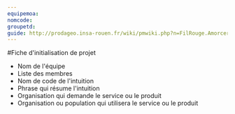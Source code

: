 ```yaml
---
equipemoa: 
nomcode: 
groupetd: 
guide: http://prodageo.insa-rouen.fr/wiki/pmwiki.php?n=FilRouge.AmorcerProjet
---
```

#Fiche d'initialisation de projet

- Nom de l'équipe
- Liste des membres
- Nom de code de l'intuition
- Phrase qui résume l'intuition
- Organisation qui demande le service ou le produit
- Organisation ou population qui utilisera le service ou le produit
